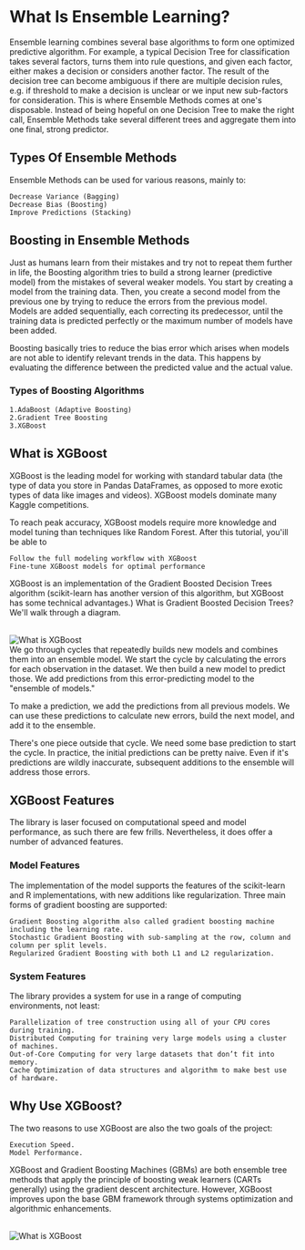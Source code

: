 # What Is Ensemble Learning? 

Ensemble learning combines several base algorithms to form one optimized predictive algorithm. For example, a typical Decision Tree for classification takes several factors, turns them into rule questions, and given each factor, either makes a decision or considers another factor. The result of the decision tree can become ambiguous if there are multiple decision rules, e.g. if threshold to make a decision is unclear or we input new sub-factors for consideration. This is where Ensemble Methods comes at one's disposable. Instead of being hopeful on one Decision Tree to make the right call, Ensemble Methods take several different trees and aggregate them into one final, strong predictor.

## Types Of Ensemble Methods

Ensemble Methods can be used for various reasons, mainly to:

    Decrease Variance (Bagging)
    Decrease Bias (Boosting)
    Improve Predictions (Stacking)

## Boosting in Ensemble Methods

Just as humans learn from their mistakes and try not to repeat them further in life, the Boosting algorithm tries to build a strong learner (predictive model) from the mistakes of several weaker models. You start by creating a model from the training data. Then, you create a second model from the previous one by trying to reduce the errors from the previous model. Models are added sequentially, each correcting its predecessor, until the training data is predicted perfectly or the maximum number of models have been added.

Boosting basically tries to reduce the bias error which arises when models are not able to identify relevant trends in the data. This happens by evaluating the difference between the predicted value and the actual value.

### Types of Boosting Algorithms

    1.AdaBoost (Adaptive Boosting)
    2.Gradient Tree Boosting
    3.XGBoost

## What is XGBoost

XGBoost is the leading model for working with standard tabular data (the type of data you store in Pandas DataFrames, as opposed to more exotic types of data like images and videos).       XGBoost models dominate many Kaggle competitions.

To reach peak accuracy, XGBoost models require more knowledge and model tuning than techniques like Random Forest. After this tutorial, you'ill be able to

    Follow the full modeling workflow with XGBoost
    Fine-tune XGBoost models for optimal performance

XGBoost is an implementation of the Gradient Boosted Decision Trees algorithm (scikit-learn has another version of this algorithm, but XGBoost has some technical advantages.) What is Gradient Boosted Decision Trees? We'll walk through a diagram.

<br/>![What is XGBoost](https://i.imgur.com/e7MIgXk.png)<br/>
We go through cycles that repeatedly builds new models and combines them into an ensemble model. We start the cycle by calculating the errors for each observation in the dataset. We then build a new model to predict those. We add predictions from this error-predicting model to the "ensemble of models."

To make a prediction, we add the predictions from all previous models. We can use these predictions to calculate new errors, build the next model, and add it to the ensemble.

There's one piece outside that cycle. We need some base prediction to start the cycle. In practice, the initial predictions can be pretty naive. Even if it's predictions are wildly inaccurate, subsequent additions to the ensemble will address those errors.

## XGBoost Features

The library is laser focused on computational speed and model performance, as such there are few frills. Nevertheless, it does offer a number of advanced features.

### Model Features 

The implementation of the model supports the features of the scikit-learn and R implementations, with new additions like regularization. Three main forms of gradient boosting are supported:

    Gradient Boosting algorithm also called gradient boosting machine including the learning rate.
    Stochastic Gradient Boosting with sub-sampling at the row, column and column per split levels.
    Regularized Gradient Boosting with both L1 and L2 regularization.

### System Features

The library provides a system for use in a range of computing environments, not least:

    Parallelization of tree construction using all of your CPU cores during training.
    Distributed Computing for training very large models using a cluster of machines.
    Out-of-Core Computing for very large datasets that don’t fit into memory.
    Cache Optimization of data structures and algorithm to make best use of hardware.

## Why Use XGBoost?

The two reasons to use XGBoost are also the two goals of the project:

    Execution Speed.
    Model Performance.
    
XGBoost and Gradient Boosting Machines (GBMs) are both ensemble tree methods that apply the principle of boosting weak learners (CARTs generally) using the gradient descent architecture. However, XGBoost improves upon the base GBM framework through systems optimization and algorithmic enhancements.


<br/>![What is XGBoost](https://miro.medium.com/max/875/1*FLshv-wVDfu-i54OqvZdHg.png)<br/>


